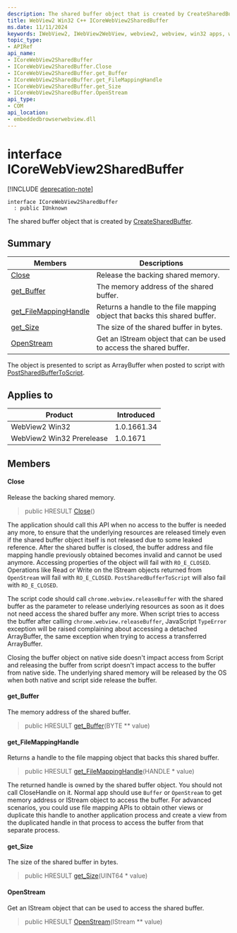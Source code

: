 ```yaml
---
description: The shared buffer object that is created by CreateSharedBuffer.
title: WebView2 Win32 C++ ICoreWebView2SharedBuffer
ms.date: 11/11/2024
keywords: IWebView2, IWebView2WebView, webview2, webview, win32 apps, win32, edge, ICoreWebView2, ICoreWebView2Controller, browser control, edge html, ICoreWebView2SharedBuffer
topic_type: 
- APIRef
api_name:
- ICoreWebView2SharedBuffer
- ICoreWebView2SharedBuffer.Close
- ICoreWebView2SharedBuffer.get_Buffer
- ICoreWebView2SharedBuffer.get_FileMappingHandle
- ICoreWebView2SharedBuffer.get_Size
- ICoreWebView2SharedBuffer.OpenStream
api_type:
- COM
api_location:
- embeddedbrowserwebview.dll
---
```


# interface ICoreWebView2SharedBuffer

[!INCLUDE [deprecation-note](../includes/deprecation-note.md)]

```
interface ICoreWebView2SharedBuffer
  : public IUnknown
```

The shared buffer object that is created by [CreateSharedBuffer](/microsoft-edge/webview2/reference/win32/icorewebview2environment12#createsharedbuffer).

## Summary

 Members                        | Descriptions
--------------------------------|---------------------------------------------
[Close](#close) | Release the backing shared memory.
[get_Buffer](#get_buffer) | The memory address of the shared buffer.
[get_FileMappingHandle](#get_filemappinghandle) | Returns a handle to the file mapping object that backs this shared buffer.
[get_Size](#get_size) | The size of the shared buffer in bytes.
[OpenStream](#openstream) | Get an IStream object that can be used to access the shared buffer.

The object is presented to script as ArrayBuffer when posted to script with [PostSharedBufferToScript](/microsoft-edge/webview2/reference/win32/icorewebview2_17#postsharedbuffertoscript).

## Applies to

Product                         | Introduced
--------------------------------|---------------------------------------------
WebView2 Win32            |    1.0.1661.34
WebView2 Win32 Prerelease |    1.0.1671

## Members

#### Close

Release the backing shared memory.

> public HRESULT [Close](#close)()

The application should call this API when no access to the buffer is needed any more, to ensure that the underlying resources are released timely even if the shared buffer object itself is not released due to some leaked reference. After the shared buffer is closed, the buffer address and file mapping handle previously obtained becomes invalid and cannot be used anymore. Accessing properties of the object will fail with `RO_E_CLOSED`. Operations like Read or Write on the IStream objects returned from `OpenStream` will fail with `RO_E_CLOSED`. `PostSharedBufferToScript` will also fail with `RO_E_CLOSED`.

The script code should call `chrome.webview.releaseBuffer` with the shared buffer as the parameter to release underlying resources as soon as it does not need access the shared buffer any more. When script tries to access the buffer after calling `chrome.webview.releaseBuffer`, JavaScript `TypeError` exception will be raised complaining about accessing a detached ArrayBuffer, the same exception when trying to access a transferred ArrayBuffer.

Closing the buffer object on native side doesn't impact access from Script and releasing the buffer from script doesn't impact access to the buffer from native side. The underlying shared memory will be released by the OS when both native and script side release the buffer.

#### get_Buffer

The memory address of the shared buffer.

> public HRESULT [get_Buffer](#get_buffer)(BYTE ** value)

#### get_FileMappingHandle

Returns a handle to the file mapping object that backs this shared buffer.

> public HRESULT [get_FileMappingHandle](#get_filemappinghandle)(HANDLE * value)

The returned handle is owned by the shared buffer object. You should not call CloseHandle on it. Normal app should use `Buffer` or `OpenStream` to get memory address or IStream object to access the buffer. For advanced scenarios, you could use file mapping APIs to obtain other views or duplicate this handle to another application process and create a view from the duplicated handle in that process to access the buffer from that separate process.

#### get_Size

The size of the shared buffer in bytes.

> public HRESULT [get_Size](#get_size)(UINT64 * value)

#### OpenStream

Get an IStream object that can be used to access the shared buffer.

> public HRESULT [OpenStream](#openstream)(IStream ** value)

